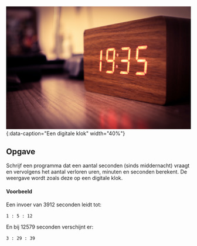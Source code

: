 
![clock](media/clock.jpg "Een digitale klok"){:data-caption="Een digitale klok" width="40%"}

## Opgave
Schrijf een programma dat een aantal seconden (sinds middernacht) vraagt en vervolgens het aantal verloren uren, minuten en seconden berekent. De weergave wordt zoals deze op een digitale klok.

#### Voorbeeld
Een invoer van 3912 seconden leidt tot:
```
1 : 5 : 12
```

En bij 12579 seconden verschijnt er:
```
3 : 29 : 39
```